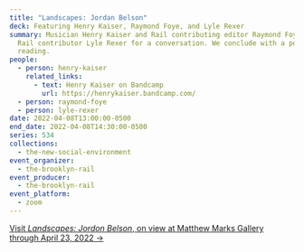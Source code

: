 ```yaml
---
title: "Landscapes: Jordan Belson"
deck: Featuring Henry Kaiser, Raymond Foye, and Lyle Rexer
summary: Musician Henry Kaiser and Rail contributing editor Raymond Foye join
  Rail contributor Lyle Rexer for a conversation. We conclude with a poetry
  reading.
people:
  - person: henry-kaiser
    related_links:
      - text: Henry Kaiser on Bandcamp
        url: https://henrykaiser.bandcamp.com/
  - person: raymond-foye
  - person: lyle-rexer
date: 2022-04-08T13:00:00-0500
end_date: 2022-04-08T14:30:00-0500
series: 534
collections:
  - the-new-social-environment
event_organizer:
  - the-brooklyn-rail
event_producer:
  - the-brooklyn-rail
event_platform:
  - zoom
---
```

[Visit *Landscapes: Jordon Belson*, on view at Matthew Marks Gallery through April 23, 2022 →](https://matthewmarks.com/online/jordan-belson)